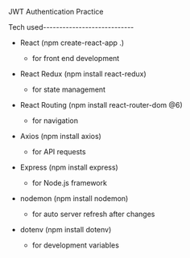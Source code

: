 JWT Authentication Practice 

Tech used----------------------------

- React (npm create-react-app .)
  - for front end development

- React Redux (npm install react-redux)
  - for state management

- React Routing (npm install react-router-dom @6)
  - for navigation

- Axios (npm install axios)
  - for API requests

- Express (npm install express)
  - for Node.js framework

- nodemon (npm install nodemon)
  - for auto server refresh after changes

- dotenv (npm install dotenv)
  - for development variables




